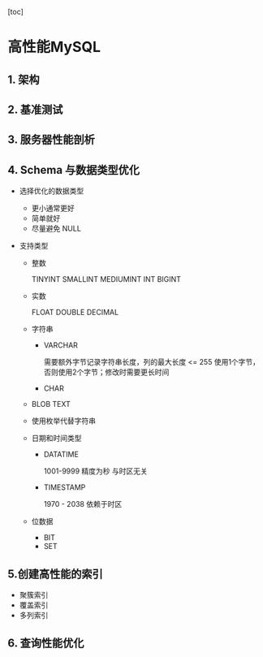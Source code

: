 [toc]

# 高性能MySQL

## 1. 架构

## 2. 基准测试

## 3. 服务器性能剖析

## 4. Schema 与数据类型优化

* 选择优化的数据类型

  * 更小通常更好
  * 简单就好
  * 尽量避免 NULL

* 支持类型

  * 整数

    TINYINT   SMALLINT  MEDIUMINT  INT  BIGINT

  * 实数 

    FLOAT DOUBLE DECIMAL

  * 字符串

    - VARCHAR 

      需要额外字节记录字符串长度，列的最大长度 <= 255 使用1个字节，否则使用2个字节；修改时需要更长时间

    - CHAR

  * BLOB TEXT

  * 使用枚举代替字符串

  * 日期和时间类型

    * DATATIME

      1001-9999 精度为秒 与时区无关

    * TIMESTAMP

      1970 - 2038 依赖于时区

  * 位数据

    * BIT
    * SET

## 5.创建高性能的索引

* 聚簇索引
* 覆盖索引
* 多列索引

## 6. 查询性能优化





